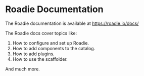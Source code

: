 # Roadie Documentation

The Roadie documentation is available at https://roadie.io/docs/

The Roadie docs cover topics like:

1. How to configure and set up Roadie.
2. How to add components to the catalog.
3. How to add plugins.
4. How to use the scaffolder.

And much more.
